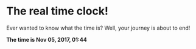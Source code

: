 # The real time clock!

Ever wanted to know what the time is? Well, your journey is about to end!

**The time is Nov 05, 2017, 01:44**
